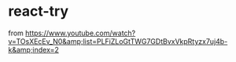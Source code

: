 # react-try
from https://www.youtube.com/watch?v=TOsXEcEv_N0&amp;list=PLFiZLoGtTWG7GDtBvxVkpRtyzx7uj4b-k&amp;index=2
